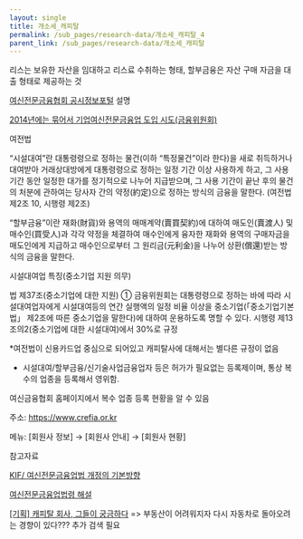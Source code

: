 ```yaml
---
layout: single
title: 개소세_캐피탈
permalink: /sub_pages/research-data/개소세_캐피탈_4
parent_link: /sub_pages/research-data/개소세_캐피탈
---
```


리스는 보유한 자산을 임대하고 리스료 수취하는 형태, 할부금융은 자산 구매 자금을 대출 형태로 제공하는 것

[여신전문금융협회 공시정보포털](https://gongsi.crefia.or.kr/portal/financialProdInfo/leaseProd) 설명

[2014년에는 묶어서 기업여신전문금융업 도입 시도(금융위원회)](https://moleg.go.kr/lawinfo/makingInfo.mo?mid=a10104010000&lawSeq=20522&lawCd=2000000134666&lawType=TYPE5&currentPage=2033&keyField=&stYdFmt=&edYdFmt=&lsClsCd=&cptOfiOrgCd=) 

여전법 

 “시설대여”란 대통령령으로 정하는 물건(이하 “특정물건”이라 한다)을 새로 취득하거나 대여받아 거래상대방에게 대통령령으로 정하는 일정 기간 이상 사용하게 하고, 그 사용 기간 동안 일정한 대가를 정기적으로 나누어 지급받으며, 그 사용 기간이 끝난 후의 물건의 처분에 관하여는 당사자 간의 약정(約定)으로 정하는 방식의 금융을 말한다. (여전법 제2조 10, 시행령 제2조)

 “할부금융”이란 재화(財貨)와 용역의 매매계약(賣買契約)에 대하여 매도인(賣渡人) 및 매수인(買受人)과 각각 약정을 체결하여 매수인에게 융자한 재화와 용역의 구매자금을 매도인에게 지급하고 매수인으로부터 그 원리금(元利金)을 나누어 상환(償還)받는 방식의 금융을 말한다.


시설대여업 특징(중소기업 지원 의무)

 법 제37조(중소기업에 대한 지원) ① 금융위원회는 대통령령으로 정하는 바에 따라 시설대여업자에게 시설대여등의 연간 실행액의 일정 비율 이상을 중소기업(「중소기업기본법」 제2조에 따른 
 중소기업을 말한다)에 대하여 운용하도록 명할 수 있다. 시행령 제13조의2(중소기업에 대한 시설대여)에서 30%로 규정


*여전법이 신용카드업 중심으로 되어있고 캐피탈사에 대해서는 별다른 규정이 없음

* 시설대여/할부금융/신기술사업금융업자 등은 허가가 필요없는 등록제이며, 통상 복수의 업종을 등록해서 영위함.

여신금융협회 홈페이지에서 복수 업종 등록 현황을 알 수 있음

주소: https://www.crefia.or.kr

메뉴: [회원사 정보] → [회원사 안내] → [회원사 현황]


참고자료 

[KIF/ 여신전문금융업법 개정의 기본방향](http://www.kif.re.kr/KMFileDir/128663000333706466_17-36-n.pdf)

[여신전문금융업법령 해설](https://www.moleg.go.kr/mpbleg/mpblegInfo.mo?mid=a10402020000&mpb_leg_pst_seq=13021)

[\[기획\] 캐피탈 회사, 그들이 궁금하다](https://brunch.co.kr/@14f89cf1c46542e/124)
=> 부동산이 어려워지자 다시 자동차로 돌아오려는 경향이 있다??? 추가 검색 필요








